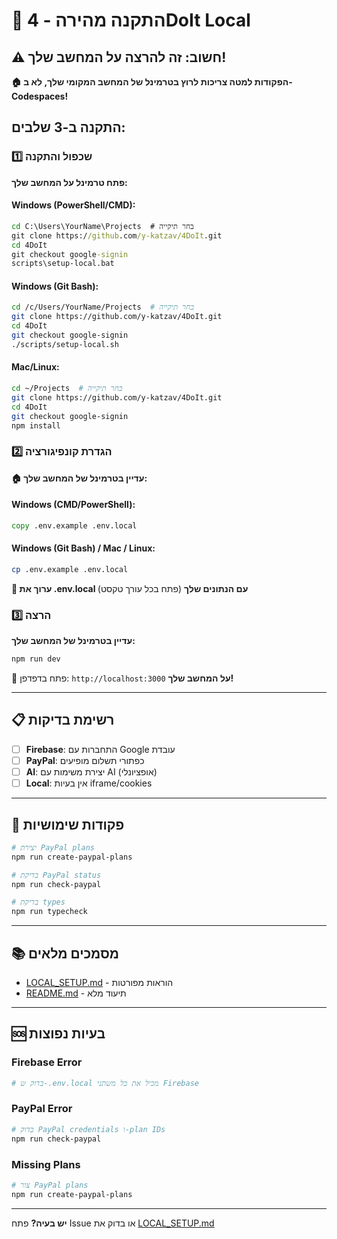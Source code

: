 # 🚀 התקנה מהירה - 4DoIt Local

## ⚠️ חשוב: זה להרצה על המחשב שלך!

**🏠 הפקודות למטה צריכות לרוץ בטרמינל של המחשב המקומי שלך, לא ב-Codespaces!**

## התקנה ב-3 שלבים:

### 1️⃣ שכפול והתקנה
**פתח טרמינל על המחשב שלך:**

#### Windows (PowerShell/CMD):
```cmd
cd C:\Users\YourName\Projects  # בחר תיקייה
git clone https://github.com/y-katzav/4DoIt.git
cd 4DoIt
git checkout google-signin
scripts\setup-local.bat
```

#### Windows (Git Bash):
```bash
cd /c/Users/YourName/Projects  # בחר תיקייה
git clone https://github.com/y-katzav/4DoIt.git
cd 4DoIt
git checkout google-signin
./scripts/setup-local.sh
```

#### Mac/Linux:
```bash
cd ~/Projects  # בחר תיקייה
git clone https://github.com/y-katzav/4DoIt.git
cd 4DoIt
git checkout google-signin
npm install
```

### 2️⃣ הגדרת קונפיגורציה
**🏠 עדיין בטרמינל של המחשב שלך:**

#### Windows (CMD/PowerShell):
```cmd
copy .env.example .env.local
```

#### Windows (Git Bash) / Mac / Linux:
```bash
cp .env.example .env.local
```

**🔧 ערוך את .env.local עם הנתונים שלך** (פתח בכל עורך טקסט)

### 3️⃣ הרצה
**עדיין בטרמינל של המחשב שלך:**
```bash
npm run dev
```

🎉 פתח בדפדפן: `http://localhost:3000` **על המחשב שלך!**

---

## 📋 רשימת בדיקות

- [ ] **Firebase**: התחברות עם Google עובדת
- [ ] **PayPal**: כפתורי תשלום מופיעים
- [ ] **AI**: יצירת משימות עם AI (אופציונלי)
- [ ] **Local**: אין בעיות iframe/cookies

---

## 🔧 פקודות שימושיות

```bash
# יצירת PayPal plans
npm run create-paypal-plans

# בדיקת PayPal status
npm run check-paypal

# בדיקת types
npm run typecheck
```

---

## 📚 מסמכים מלאים
- [LOCAL_SETUP.md](./LOCAL_SETUP.md) - הוראות מפורטות
- [README.md](./README.md) - תיעוד מלא

---

## 🆘 בעיות נפוצות

### Firebase Error
```bash
# בדוק ש-.env.local מכיל את כל משתני Firebase
```

### PayPal Error
```bash
# בדוק PayPal credentials ו-plan IDs
npm run check-paypal
```

### Missing Plans
```bash
# צור PayPal plans
npm run create-paypal-plans
```

---

**יש בעיה?** פתח Issue או בדוק את [LOCAL_SETUP.md](./LOCAL_SETUP.md)
